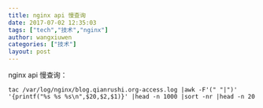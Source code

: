 ```yaml
---
title: nginx api 慢查询
date: 2017-07-02 12:35:03
tags: ["tech","技术","nginx"]
author: wangxiuwen
categories: ["技术"]
layout: post
---
```


nginx api 慢查询：

	tac /var/log/nginx/blog.qianrushi.org-access.log |awk -F'(" "|")' '{printf("%s %s %s\n",$20,$2,$1)}' |head -n 1000 |sort -nr |head -n 20